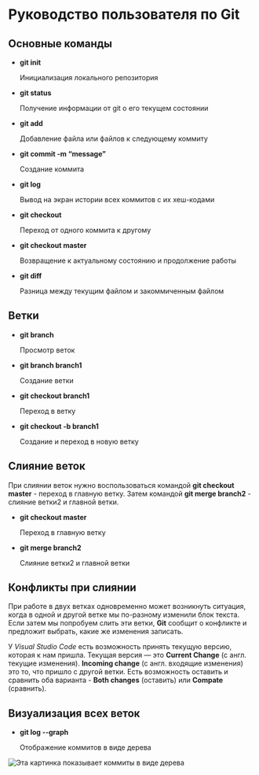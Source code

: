 # Руководство пользователя по Git

## **Основные команды**

* **git init**

    Инициализация локального репозитория

* **git status**

    Получение информации от git о его текущем состоянии

 * **git add**

    Добавление файла или файлов к следующему коммиту
 * **git commit -m “message”**

    Создание коммита
 * **git  log**

    Вывод на экран истории всех коммитов с их хеш-кодами 

  * **git  checkout**

    Переход от одного коммита к другому 

   * **git  checkout master**

     Возвращение к актуальному состоянию и продолжение работы  

   * **git  diff**

     Разница между текущим файлом и закоммиченным файлом      

## **Ветки**    

 * **git branch**

     Просмотр веток

* **git branch branch1**   

   Создание ветки

* **git checkout branch1**   

   Переход в ветку

* **git checkout -b branch1**   

   Создание и переход в новую ветку  

## **Слияние веток** 
   При слиянии веток нужно воспользоваться командой **git checkout master** - переход в главную ветку. Затем командой **git merge branch2** - слияние ветки2 и главной ветки.

* **git checkout master**   

   Переход в главную ветку

* **git merge branch2**   

   Слияние ветки2 и главной ветки     

## **Конфликты при слиянии**    
При работе в двух ветках одновременно может
возникнуть ситуация, когда в одной и другой
ветке мы по-разному изменили блок текста.
Если затем мы попробуем слить эти ветки, **Git**
сообщит о конфликте и предложит выбрать,
какие же изменения записать. 

У *Visual Studio Code* есть возможность принять текущую версию, которая к нам пришла.
Текущая версия — это **Current Change** (с англ. текущие изменения). **Incoming change** (с англ.
входящие изменения) это то, что пришло с другой ветки. Есть возможность оставить и
сравнить оба варианта - **Both changes** (оставить) или  **Compate** (сравнить). 

## **Визуализация всех веток**

* **git log --graph**

    Отображение коммитов в виде дерева

![Эта картинка показывает коммиты в виде дерева](konflikt.JPG)   
 